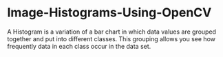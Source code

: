 # Image-Histograms-Using-OpenCV
A Histogram is a variation of a bar chart in which data values are grouped together and put into different classes. This grouping allows you see how frequently data in each class occur in the data set. 
